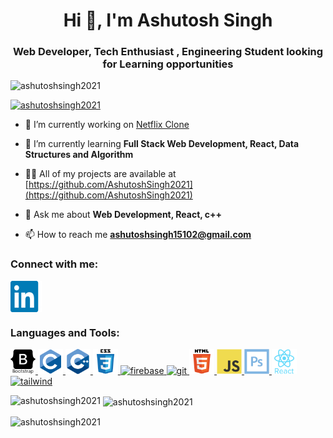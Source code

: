<h1 align="center">Hi 👋, I'm Ashutosh Singh</h1>
<h3 align="center">Web Developer, Tech Enthusiast , Engineering Student looking for Learning opportunities</h3>

<p align="left"> <img src="https://komarev.com/ghpvc/?username=ashutoshsingh2021&label=Profile%20views&color=0e75b6&style=flat" alt="ashutoshsingh2021" /> </p>

<p align="left"> <a href="https://github.com/ryo-ma/github-profile-trophy"><img src="https://github-profile-trophy.vercel.app/?username=ashutoshsingh2021" alt="ashutoshsingh2021" /></a> </p>

- 🔭 I’m currently working on [Netflix Clone](https://github.com/AshutoshSingh2021/netflix-clone)

- 🌱 I’m currently learning **Full Stack Web Development, React, Data Structures and Algorithm**

- 👨‍💻 All of my projects are available at [https://github.com/AshutoshSingh2021](https://github.com/AshutoshSingh2021)

- 💬 Ask me about **Web Development, React, c++**

- 📫 How to reach me **ashutoshsingh15102@gmail.com**

<h3 align="left">Connect with me:</h3>
<p align="left">
<a href="https://linkedin.com/in/ashutosh-singh-1825201bb" target="blank"><img align="center" src="https://github.com/AshutoshSingh2021/AshutoshSingh2021/blob/main/290999.png"  height="50" width="50" /></a>
</p>

<h3 align="left">Languages and Tools:</h3>
<p align="left"> <a href="https://getbootstrap.com" target="_blank" rel="noreferrer"> <img src="https://raw.githubusercontent.com/devicons/devicon/master/icons/bootstrap/bootstrap-plain-wordmark.svg" alt="bootstrap" width="40" height="40"/> </a> <a href="https://www.cprogramming.com/" target="_blank" rel="noreferrer"> <img src="https://raw.githubusercontent.com/devicons/devicon/master/icons/c/c-original.svg" alt="c" width="40" height="40"/> </a> <a href="https://www.w3schools.com/cpp/" target="_blank" rel="noreferrer"> <img src="https://raw.githubusercontent.com/devicons/devicon/master/icons/cplusplus/cplusplus-original.svg" alt="cplusplus" width="40" height="40"/> </a> <a href="https://www.w3schools.com/css/" target="_blank" rel="noreferrer"> <img src="https://raw.githubusercontent.com/devicons/devicon/master/icons/css3/css3-original-wordmark.svg" alt="css3" width="40" height="40"/> </a> <a href="https://firebase.google.com/" target="_blank" rel="noreferrer"> <img src="https://www.vectorlogo.zone/logos/firebase/firebase-icon.svg" alt="firebase" width="40" height="40"/> </a> <a href="https://git-scm.com/" target="_blank" rel="noreferrer"> <img src="https://www.vectorlogo.zone/logos/git-scm/git-scm-icon.svg" alt="git" width="40" height="40"/> </a> <a href="https://www.w3.org/html/" target="_blank" rel="noreferrer"> <img src="https://raw.githubusercontent.com/devicons/devicon/master/icons/html5/html5-original-wordmark.svg" alt="html5" width="40" height="40"/> </a> <a href="https://developer.mozilla.org/en-US/docs/Web/JavaScript" target="_blank" rel="noreferrer"> <img src="https://raw.githubusercontent.com/devicons/devicon/master/icons/javascript/javascript-original.svg" alt="javascript" width="40" height="40"/> </a> <a href="https://www.photoshop.com/en" target="_blank" rel="noreferrer"> <img src="https://raw.githubusercontent.com/devicons/devicon/master/icons/photoshop/photoshop-line.svg" alt="photoshop" width="40" height="40"/> </a> <a href="https://reactjs.org/" target="_blank" rel="noreferrer"> <img src="https://raw.githubusercontent.com/devicons/devicon/master/icons/react/react-original-wordmark.svg" alt="react" width="40" height="40"/> </a> <a href="https://tailwindcss.com/" target="_blank" rel="noreferrer"> <img src="https://www.vectorlogo.zone/logos/tailwindcss/tailwindcss-icon.svg" alt="tailwind" width="40" height="40"/> </a> </p>

<p><img align="left" src="https://github-readme-stats.vercel.app/api/top-langs?username=ashutoshsingh2021&show_icons=true&locale=en&layout=compact" alt="ashutoshsingh2021" /></p>

<p>&nbsp;<img align="center" src="https://github-readme-stats.vercel.app/api?username=ashutoshsingh2021&show_icons=true&locale=en" alt="ashutoshsingh2021" /></p>

<p><img align="center" src="https://github-readme-streak-stats.herokuapp.com/?user=ashutoshsingh2021&" alt="ashutoshsingh2021" /></p>
